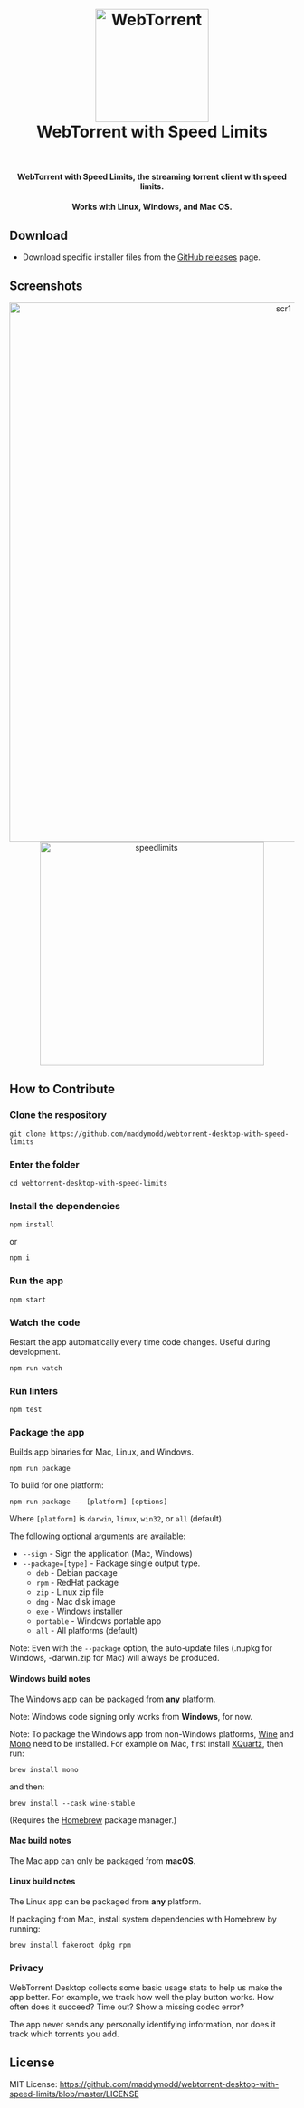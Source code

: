 <h1 align="center">
  <br>
  <a href="https://webtorrent.io">
    <img src="https://webtorrent.io/img/WebTorrent.png" alt="WebTorrent" width="200">
  </a>
  <br>
  WebTorrent with Speed Limits
  <br>
  <br>
</h1>

<h4 align="center">WebTorrent with Speed Limits, the streaming torrent client with speed limits.</h4>

<h4 align="center">Works with Linux, Windows, and Mac OS.</h4>

## Download

- Download specific installer files from the [GitHub releases](https://github.com/maddymodd/webtorrent-desktop-with-speed-limits/releases) page.

## Screenshots

<p align="center">
  <img width="953" alt="scr1" src="https://user-images.githubusercontent.com/121954045/211557899-c72be231-d691-42cb-a71e-bbb2bd6a989d.png" align="center">
  <img width="396" alt="speedlimits" src="https://user-images.githubusercontent.com/121954045/211557989-910671dd-360c-4951-b3aa-286e031f98e6.png" align="center">
</p>

## How to Contribute

### Clone the respository

```
git clone https://github.com/maddymodd/webtorrent-desktop-with-speed-limits
```
### Enter the folder

```
cd webtorrent-desktop-with-speed-limits
```

### Install the dependencies
```
npm install
```
or

```
npm i
```

### Run the app

```
npm start
```

### Watch the code

Restart the app automatically every time code changes. Useful during development.

```
npm run watch
```

### Run linters

```
npm test
```

### Package the app

Builds app binaries for Mac, Linux, and Windows.

```
npm run package
```

To build for one platform:

```
npm run package -- [platform] [options]
```

Where `[platform]` is `darwin`, `linux`, `win32`, or `all` (default).

The following optional arguments are available:

- `--sign` - Sign the application (Mac, Windows)
- `--package=[type]` - Package single output type.
   - `deb` - Debian package
   - `rpm` - RedHat package
   - `zip` - Linux zip file
   - `dmg` - Mac disk image
   - `exe` - Windows installer
   - `portable` - Windows portable app
   - `all` - All platforms (default)

Note: Even with the `--package` option, the auto-update files (.nupkg for Windows,
-darwin.zip for Mac) will always be produced.

#### Windows build notes

The Windows app can be packaged from **any** platform.

Note: Windows code signing only works from **Windows**, for now.

Note: To package the Windows app from non-Windows platforms,
[Wine](https://www.winehq.org/) and [Mono](https://www.mono-project.com/) need
to be installed. For example on Mac, first install
[XQuartz](http://www.xquartz.org/), then run:

```
brew install mono
```

and then:

```
brew install --cask wine-stable
```

(Requires the [Homebrew](http://brew.sh/) package manager.)

#### Mac build notes

The Mac app can only be packaged from **macOS**.

#### Linux build notes

The Linux app can be packaged from **any** platform.

If packaging from Mac, install system dependencies with Homebrew by running:

```
brew install fakeroot dpkg rpm
```

### Privacy

WebTorrent Desktop collects some basic usage stats to help us make the app better.
For example, we track how well the play button works. How often does it succeed?
Time out? Show a missing codec error?

The app never sends any personally identifying information, nor does it track which
torrents you add.

## License

MIT License: https://github.com/maddymodd/webtorrent-desktop-with-speed-limits/blob/master/LICENSE
